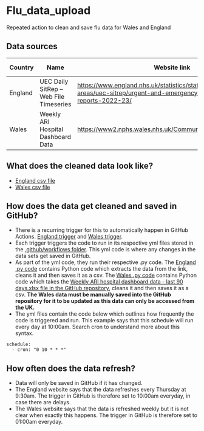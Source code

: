 # Flu_data_upload

Repeated action to clean and save flu data for Wales and England

## Data sources

| Country | Name | Website link | Direct data link |
| --- | --- | --- | --- |
| England	| UEC Daily SitRep – Web File Timeseries| https://www.england.nhs.uk/statistics/statistical-work-areas/uec-sitrep/urgent-and-emergency-care-daily-situation-reports-2022-23/ | [Direct download](https://www.england.nhs.uk/statistics/wp-content/uploads/sites/2/2022/12/UEC-Daily-SitRep-Web-File-Timeseries-2.xlsx) |
| Wales	| Weekly ARI Hospital Dashboard Data | https://www2.nphs.wales.nhs.uk/CommunitySurveillanceDocs.nsf | [Direct download](https://www2.nphs.wales.nhs.uk/CommunitySurveillanceDocs.nsf/3dc04669c9e1eaa880257062003b246b/023d7e78efdbcc3980258917005779d4/$FILE/Weekly%20ARI%20hospital%20dashboard%20data%20-%20last%2090%20days.xlsx) |

## What does the cleaned data look like?
- [England csv file](https://raw.githubusercontent.com/SallySamNIHR/Flu_data_upload/main/england_flu_data.csv)
- [Wales csv file](https://raw.githubusercontent.com/SallySamNIHR/Flu_data_upload/main/wales_flu_data.csv)

## How does the data get cleaned and saved in GitHub?

- There is a recurring trigger for this to automatically happen in GitHub Actions. [England trigger](https://github.com/SallySamNIHR/Flu_data_upload/actions/workflows/flu_england.yml) and [Wales trigger](https://github.com/SallySamNIHR/Flu_data_upload/actions/workflows/flu_wales.yml).
- Each trigger triggers the code to run in its respective yml files stored in the [.github/workflows folder](https://github.com/SallySamNIHR/Flu_data_upload/tree/main/.github/workflows). This yml code is where any changes in the data sets get saved in GitHub.
- As part of the yml code, they run their respective .py code. The [England .py code](https://github.com/SallySamNIHR/Flu_data_upload/blob/main/flu_england.py) contains Python code which extracts the data from the link, cleans it and then saves it as a csv. The [Wales .py code](https://github.com/SallySamNIHR/Flu_data_upload/blob/main/flu_wales.py) contains Python code which takes the [Weekly ARI hospital dashboard data - last 90 days.xlsx file in the GitHub repository](https://github.com/SallySamNIHR/Flu_data_upload/blob/main/Weekly%20ARI%20hospital%20dashboard%20data%20-%20last%2090%20days.xlsx), cleans it and then saves it as a csv. **The Wales data must be manually saved into the GitHub repository for it to be updated as this data can only be accessed from the UK.**
- The yml files contain the code below which outlines how frequently the code is triggered and run. This example says that this schedule will run every day at 10:00am. Search cron to understand more about this syntax.

```
schedule:
  - cron: "0 10 * * *"
```

## How often does the data refresh?

- Data will only be saved in GitHub if it has changed.
- The England website says that the data refreshes every Thursday at 9:30am. The trigger in GitHub is therefore set to 10:00am everyday, in case there are delays.
- The Wales website says that the data is refreshed weekly but it is not clear when exactly this happens. The trigger in GitHub is therefore set to 01:00am everyday.
 
